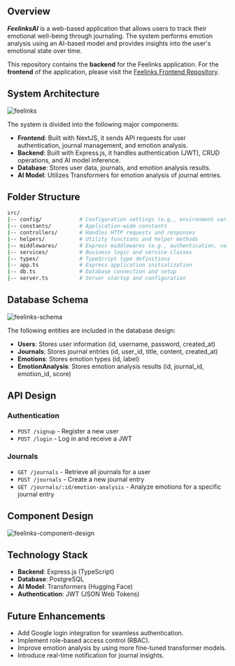 ## Overview

_**FeelinksAI**_ is a web-based application that allows users to track their emotional well-being through journaling. The system performs emotion analysis using an AI-based model and provides insights into the user's emotional state over time.

This repository contains the **backend** for the Feelinks application. For the **frontend** of the application, please visit the [Feelinks Frontend Repository](https://github.com/gamassss/feelinks-fe).

## System Architecture
![feelinks](https://github.com/user-attachments/assets/6831f53c-23cc-4eb9-a3b4-633405e84935)

The system is divided into the following major components:
- **Frontend**: Built with NextJS, it sends API requests for user authentication, journal management, and emotion analysis.
- **Backend**: Built with Express.js, it handles authentication (JWT), CRUD operations, and AI model inference.
- **Database**: Stores user data, journals, and emotion analysis results.
- **AI Model**: Utilizes Transformers for emotion analysis of journal entries.

## Folder Structure
```bash
src/
|-- config/            # Configuration settings (e.g., environment variables)
|-- constants/         # Application-wide constants
|-- controllers/       # Handles HTTP requests and responses
|-- helpers/           # Utility functions and helper methods
|-- middlewares/       # Express middlewares (e.g., authentication, validation)
|-- services/          # Business logic and service classes
|-- types/             # TypeScript type definitions
|-- app.ts             # Express application initialization
|-- db.ts              # Database connection and setup
|-- server.ts          # Server startup and configuration
```

## Database Schema
![feelinks-schema](https://github.com/user-attachments/assets/534e7819-2f63-487d-9ff1-27dab934ae1a)

The following entities are included in the database design:

- **Users**: Stores user information (id, username, password, created_at)
- **Journals**: Stores journal entries (id, user_id, title, content, created_at)
- **Emotions**: Stores emotion types (id, label)
- **EmotionAnalysis**: Stores emotion analysis results (id, journal_id, emotion_id, score)

## API Design

### Authentication
- `POST /signup` - Register a new user
- `POST /login` - Log in and receive a JWT

### Journals
- `GET /journals` - Retrieve all journals for a user
- `POST /journals` - Create a new journal entry
- `GET /journals/:id/emotion-analysis` - Analyze emotions for a specific journal entry

## Component Design
![feelinks-component-design](https://github.com/user-attachments/assets/8d71b511-a5ce-4b87-9c7e-be402adcb3e0)

## Technology Stack
- **Backend**: Express.js (TypeScript)
- **Database**: PostgreSQL
- **AI Model**: Transformers (Hugging Face)
- **Authentication**: JWT (JSON Web Tokens)

## Future Enhancements
- Add Google login integration for seamless authentication.
- Implement role-based access control (RBAC).
- Improve emotion analysis by using more fine-tuned transformer models.
- Introduce real-time notification for journal insights.

